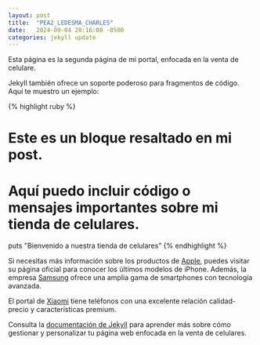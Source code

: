 ```yaml
---
layout: post
title:  "PEA2_LEDESMA_CHARLES"
date:   2024-09-04 20:16:08 -0500
categories: jekyll update
---
```

Esta página es la segunda página de mi portal, enfocada en la venta de celulare.

Jekyll también ofrece un soporte poderoso para fragmentos de código. Aquí te muestro un ejemplo:

{% highlight ruby %}
# Este es un bloque resaltado en mi post.
# Aquí puedo incluir código o mensajes importantes sobre mi tienda de celulares.

puts "Bienvenido a nuestra tienda de celulares"
{% endhighlight %}

Si necesitas más información sobre los productos de [Apple][ref01], puedes visitar su página oficial para conocer los últimos modelos de iPhone. Además, la empresa [Samsung][ref02] ofrece una amplia gama de smartphones con tecnología avanzada.

El portal de [Xiaomi][ref03] tiene teléfonos con una excelente relación calidad-precio y características premium.

Consulta la [documentación de Jekyll][jekyll-docs] para aprender más sobre cómo gestionar y personalizar tu página web enfocada en la venta de celulares. 

[ref01]: https://www.apple.com/
[ref02]: https://www.samsung.com/
[ref03]: https://www.mi.com/
[jekyll-docs]: https://jekyllrb.com/docs/
[jekyll-gh]:   https://github.com/jekyll/jekyll
[jekyll-talk]: https://talk.jekyllrb.com/